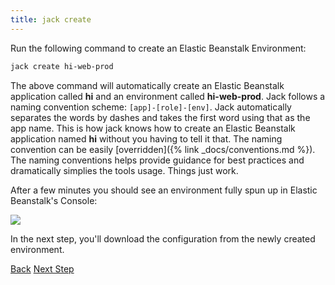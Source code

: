 ```yaml
---
title: jack create
---
```


Run the following command to create an Elastic Beanstalk Environment:

```sh
jack create hi-web-prod
```

The above command will automatically create an Elastic Beanstalk application called **hi** and an environment called **hi-web-prod**.  Jack follows a naming convention scheme: `[app]-[role]-[env]`.  Jack automatically separates the words by dashes and takes the first word using that as the app name.  This is how jack knows how to create an Elastic Beanstalk application named **hi** without you having to tell it that.  The naming convention can be easily [overridden]({% link _docs/conventions.md %}). The naming conventions helps provide guidance for best practices and dramatically simplies the tools usage.  Things just work.

After a few minutes you should see an environment fully spun up in Elastic Beanstalk's Console:

<img src="/img/tutorials/aws-eb-dashboard.png" class="doc-photo" />

In the next step, you'll download the configuration from the newly created environment.

<a class="btn btn-basic" href="{% link _docs/tutorial.md %}">Back</a>
<a class="btn btn-primary" href="{% link _docs/jack-get.md %}">Next Step</a>
